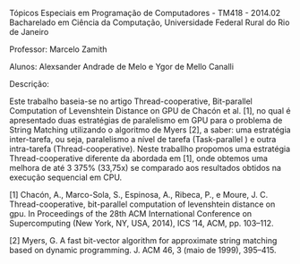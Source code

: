 Tópicos Especiais em Programação de Computadores - TM418 - 2014.02
Bacharelado em Ciência da Computação, Universidade Federal Rural do Rio de Janeiro

Professor: Marcelo Zamith

Alunos: Alexsander Andrade de Melo e Ygor de Mello Canalli

Descrição:

Este trabalho baseia-se no artigo Thread-cooperative, Bit-parallel Computation of Levenshtein Distance on GPU de Chacón et al. [1], no qual é apresentado duas estratégias de paralelismo em GPU para o problema de String Matching utilizando o algoritmo de Myers [2], a saber: uma estratégia inter-tarefa, ou seja, paralelismo a nı́vel de tarefa (Task-parallel ) e outra intra-tarefa (Thread-cooperative). Neste traballho propomos uma estratégia Thread-cooperative diferente da abordada em [1], onde obtemos uma melhora de até 3 375% (33,75x) se comparado aos resultados obtidos na execução sequencial em CPU.

[1] Chacón, A., Marco-Sola, S., Espinosa, A., Ribeca, P., e Moure, J. C. Thread-cooperative, bit-parallel computation of levenshtein distance on gpu. In Proceedings of the 28th ACM International Conference on Supercomputing (New York, NY, USA, 2014), ICS ’14, ACM, pp. 103–112.

[2] Myers, G. A fast bit-vector algorithm for approximate string matching based on dynamic programming. J. ACM 46, 3 (maio de 1999), 395–415.

